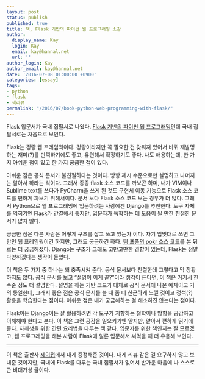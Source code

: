 ```yaml
---
layout: post
status: publish
published: true
title: 책, Flask 기반의 파이썬 웹 프로그래밍 소감
author:
  display_name: Kay
  login: Kay
  email: kay@hannal.net
  url: ''
author_login: Kay
author_email: kay@hannal.net
date: '2016-07-08 01:00:00 +0900'
categories: [essay]
tags:
- python
- flask
- 책리뷰
permalink: "/2016/07/book-python-web-programming-with-flask/"
---
```


Flask 입문서가 국내 집필서로 나왔다. [Flask 기반의 파이썬 웹 프로그래밍](http://www.aladin.co.kr/shop/wproduct.aspx?ItemId=83637353)인데 국내 집필서로는 처음으로 보인다.

Flask는 경량 웹 프레임웍이다. 경량이라지만 꼭 필요한 건 갖춰져 있어서 바퀴 재발명하는 재미(?)를 만끽하기에도 좋고, 유연해서 확장하기도 좋다. 나도 애용하는데, 한 가지 아쉬운 점이 있고 한 가지 궁금한 점이 있다.

아쉬운 점은 공식 문서가 불친절하다는 것이다. 방향 제시 수준으로만 설명하고 나머지는 알아서 하라는 식이다. 그래서 종종 flask 소스 코드를 까보곤 하며, 내가 VIM이나 Sublime text를 쓰다가 PyCharm을 쓰게 된 것도 구현체 이동 기능으로 Flask 소스 코드를 편하게 까보기 위해서이다. 문서 보다 Flask 소스 코드 보는 경우가 더 많다. 그래서 Python으로 웹 프로그래밍에 입문하려는 사람에겐 Django를 추천한다. 도구 자체를 익히기엔 Flask가 간결해서 좋지만, 입문자가 독학하는 데 도움이 될 만한 친절한 문서가 많지 않다.

궁금한 점은 다른 사람은 어떻게 구조를 잡고 쓰고 있는가 이다. 자기 입맛대로 쓰면 그만인 웹 프레임웍이긴 하지만, 그래도 궁금하긴 하다. [팀 포퐁의 pokr 소스 코드](https://github.com/teampopong/pokr.kr)를 본 뒤로는 더 궁금해졌다. Django는 구조가 그래도 고만고만한 경향이 있는데, Flask는 정말 다양하겠다는 생각이 들었다.

이 책은 두 가지 중 하나는 꽤 충족시켜 준다. 공식 문서보다 친절한데 그렇다고 막 장황하지도 않다. 공식 문서를 보고 “설명이 이게 끝?”이라 생각이 든다면, 이 책은 거기서 한 수준 정도 더 설명한다. 설명을 하는 기반 코드가 대체로 공식 문서에 나온 예제이고 거의 동일한데, 그래서 좋은 점은 공식 문서를 볼 때 좀 더 친근하게 느낄 것이고 정석(?) 활용을 학습한다는 점이다. 아쉬운 점은 내가 궁금해하는 걸 해소하진 않는다는 점이다.

Flask이든 Django이든 잘 활용하려면 각 도구가 지향하는 철학이나 방향을 공감하고 이해해야 한다고 본다. 이 책은 그런 공감을 일으키기엔 얕지만, 얕아서 편하게 읽기에 좋다. 자취생을 위한 간편 요리법을 다루는 책 같다. 입문자를 위한 책인지는 잘 모르겠고, 웹 프로그래밍을 해본 사람이 Flask에 얼른 입문해서 써먹을 때 더 유용해 보인다.

----

이 책은 출판사 [제이펍](http://www.jpub.kr)에서 내게 증정해준 것이다. 내게 리뷰 같은 걸 요구하지 않고 보내준 것이지만, 국내에 Flask를 다루는 국내 집필서가 없어서 반가운 마음에 나 스스로 쓴 비대가성 글이다.
